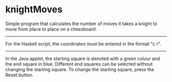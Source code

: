 # knightMoves

Simple program that calculates the number of moves it takes
a knight to move from place to place on a chessboard.

----

For the Haskell script, the coordinates must be entered in the format "c r".

----

In the Java applet, the starting square is denoted with a green colour and the end square in blue. Different end squares can be selected without changing the starting square. To change the starting square, press the Reset button.